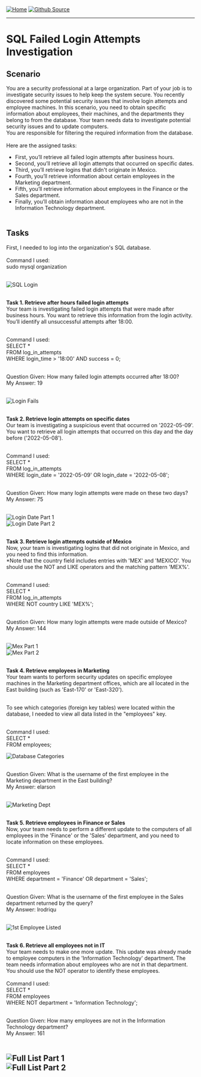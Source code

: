 <div style="display: inline-block;">
  <a href="https://breachopen.github.io/Chas-Riley/">
    <img src="https://img.shields.io/badge/Home-3ba0e6" alt="Home">
  </a>
</div>

<div style="display: inline-block;">
  <a href="https://github.com/BreachOpen/Chas-Riley/" target="_blank">
    <img src="https://img.shields.io/badge/Github_Source-3ba0e6" alt="Github Source">
  </a>
</div>


---

# SQL Failed Login Attempts Investigation

## Scenario
You are a security professional at a large organization. Part of your job is to investigate security issues to help keep the system secure. You recently discovered some potential security issues that involve login attempts and employee machines. In this scenario, you need to obtain specific information about employees, their machines, and the departments they belong to from the database. Your team needs data to investigate potential security issues and to update computers.<br />
You are responsible for filtering the required information from the database.<br /><br />
Here are the assigned tasks:
- First, you’ll retrieve all failed login attempts after business hours.
- Second, you’ll retrieve all login attempts that occurred on specific dates.
- Third, you’ll retrieve logins that didn't originate in Mexico.
- Fourth, you’ll retrieve information about certain employees in the Marketing department.
- Fifth, you’ll retrieve information about employees in the Finance or the Sales department.
- Finally, you’ll obtain information about employees who are not in the Information Technology department.<br /><br />

## Tasks
First, I needed to log into the organization's SQL database.<br /><br />
Command I used: <br />
sudo mysql organization<br /><br />

![SQL Login](../../assets/img/network/sql/1.png)<br /><br />

**Task 1. Retrieve after hours failed login attempts**<br />
Your team is investigating failed login attempts that were made after business hours. You want to retrieve this information from the login activity. You’ll identify all unsuccessful attempts after 18:00.<br /><br />

Command I used: <br />
SELECT *<br />
FROM log_in_attempts<br />
WHERE login_time > '18:00' AND success = 0;<br /><br />

Question Given: How many failed login attempts occurred after 18:00?<br />
My Answer: 19<br /><br />

![Login Fails](../../assets/img/network/sql/2.png)<br /><br />

**Task 2. Retrieve login attempts on specific dates**<br />
Our team is investigating a suspicious event that occurred on '2022-05-09'. You want to retrieve all login attempts that occurred on this day and the day before ('2022-05-08').<br /><br />

Command I used: <br />
SELECT * <br />
FROM log_in_attempts <br />
WHERE login_date = '2022-05-09' OR login_date = '2022-05-08';<br /><br />

Question Given: How many login attempts were made on these two days?<br />
My Answer: 75<br /><br />

![Login Date Part 1](../../assets/img/network/sql/3.png)<br />
![Login Date Part 2](../../assets/img/network/sql/4.png)<br /><br />

**Task 3. Retrieve login attempts outside of Mexico**<br />
Now, your team is investigating logins that did not originate in Mexico, and you need to find this information. <br />*Note that the country field includes entries with 'MEX' and 'MEXICO'. You should use the NOT and LIKE operators and the matching pattern 'MEX%'.<br /><br />

Command I used: <br />
SELECT * <br />
FROM log_in_attempts<br />
WHERE NOT country LIKE 'MEX%';<br /><br />

Question Given: How many login attempts were made outside of Mexico?<br />
My Answer: 144<br /><br />

![Mex Part 1](../../assets/img/network/sql/5.png)<br />
![Mex Part 2](../../assets/img/network/sql/6.png)<br /><br />

**Task 4. Retrieve employees in Marketing**<br />
Your team wants to perform security updates on specific employee machines in the Marketing department offices, which are all located in the East building (such as 'East-170' or 'East-320').<br /><br />

To see which categories (foreign key tables) were located within the database, I needed to view all data listed in the "employees" key.<br /><br />

Command I used: <br />
SELECT * <br />
FROM employees;<br />

![Database Categories](../../assets/img/network/sql/7.png)<br /><br />

Question Given: What is the username of the first employee in the Marketing department in the East building?<br />
My Answer: elarson<br /><br />

![Marketing Dept](../../assets/img/network/sql/8.png)<br /><br />

**Task 5. Retrieve employees in Finance or Sales**<br />
Now, your team needs to perform a different update to the computers of all employees in the 'Finance' or the 'Sales' department, and you need to locate information on these employees.
<br /><br />

Command I used: <br />
SELECT * <br />
FROM employees<br />
WHERE department = 'Finance' OR department = 'Sales';<br /><br />

Question Given: What is the username of the first employee in the Sales department returned by the query?<br />
My Answer: lrodriqu<br /><br />

![1st Employee Listed](../../assets/img/network/sql/9.png)<br /><br />

**Task 6. Retrieve all employees not in IT**<br />
Your team needs to make one more update. This update was already made to employee computers in the 'Information Technology' department. The team needs information about employees who are not in that department. You should use the NOT operator to identify these employees.<br /><br />
Command I used: <br />
SELECT * <br />
FROM employees<br />
WHERE NOT department = 'Information Technology';<br /><br />

Question Given: How many employees are not in the Information Technology department?<br />
My Answer: 161<br /><br />

![Full List Part 1](../../assets/img/network/sql/10.png)<br />
![Full List Part 2](../../assets/img/network/sql/11.png)<br /><br />
--- 
